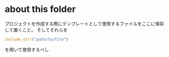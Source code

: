 # about this folder

プロジェクトを作成する際にテンプレートとして使用するファイルをここに保存して置くこと。
そしてそれらを
```rust
include_str!("path/to/file")
```
を用いて使用するべし